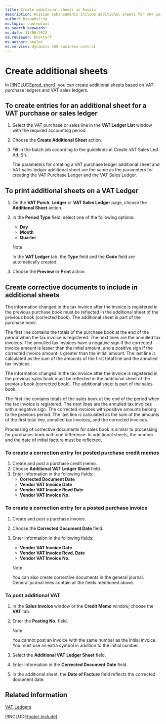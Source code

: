 ```yaml
---
title: Create additional sheets in Russia
description: Russian enhancements include additional sheets for VAT purchase ledgers and sales ledgers.
author: DianaMalina
ms.topic: conceptual
ms.search.keywords:
ms.date: 11/06/2023
ms.reviewer: bholtorf
ms.author: soalex
ms.service: dynamics-365-business-central
---
```

# Create additional sheets

In [!INCLUDE[prod_short](../../includes/prod_short.md)], you can create additional sheets based on VAT purchase ledgers and VAT sales ledgers.

## To create entries for an additional sheet for a VAT purchase or sales ledger

1. Select the VAT purchase or sales line in the **VAT Ledger List** window with the required accounting period.

2. Choose the **Create Additional Sheet** action.

3. Fill in the batch job according to the guidelines at Create VAT Sales Led. Ad. Sh..

   The parameters for creating a VAT purchase ledger additional sheet and VAT sales ledger additional sheet are the same as the parameters for creating the VAT Purchase Ledger and the VAT Sales Ledger.

## To print additional sheets on a VAT Ledger

1. On the **VAT Purch. Ledger** or **VAT Sales Ledger** page, choose the **Additional Sheet** action.
2. In the **Period Type** field, select one of the following options:

   - **Day**
   - **Month**
   - **Quarter**

   > [!NOTE]
   > In the **VAT Ledger** tab, the **Type** field and the **Code** field are automatically created.

4. Choose the **Preview** or **Print** action.

## Create corrective documents to include in additional sheets

The information changed in the tax invoice after the invoice is registered in the previous purchase book must be reflected in the additional sheet of the previous book (corrected book). The additional sheet is part of the purchase book.

The first line contains the totals of the purchase book at the end of the period when the tax invoice is registered. The next lines are the annulled tax invoices. The annulled tax invoices have a negative sign if the corrected invoice amount is lesser than the initial amount, and a positive sign if the corrected invoice amount is greater than the initial amount. The last line is calculated as the sum of the amounts of the first total line and the annulled tax invoices.

The information changed in the tax invoice after the invoice is registered in the previous sales book must be reflected in the additional sheet of the previous book (corrected book). The additional sheet is part of the sales book.

The first line contains totals of the sales book at the end of the period when the tax invoice is registered. The next lines are the annulled tax invoices with a negative sign. The corrected invoices with positive amounts belong to the previous period. The last line is calculated as the sum of the amounts of the first total line, annulled tax invoices, and the corrected invoices.

Processing of corrective documents for sales book is similar to processing for purchases book with one difference. In additional sheets, the number and the date of initial factura must be reflected.

### To create a correction entry for posted purchase credit memos

1. Create and post a purchase credit memo.
2. Choose **Additional VAT Ledger Sheet** field.
3. Enter information in the following fields:
   - **Corrected Document Date**
   - **Vendor VAT Invoice Date**
   - **Vendor VAT Invoice Rcvd Date**
   - **Vendor VAT Invoice No.**

### To create a correction entry for a posted purchase invoice

1. Create and post a purchase invoice.
2. Choose the **Corrected Document Date** field.
3. Enter information in the following fields:

   - **Vendor VAT Invoice Date**
   - **Vendor VAT Invoice Rcvd. Date**
   - **Vendor VAT Invoice No.**

   > [!NOTE]
   > You can also create corrective documents in the general journal. General journal lines contain all the fields mentioned above.

### To post additional VAT

1. In the **Sales Invoice** window or the **Credit Memo** window, choose the **VAT** tab.

2. Enter the **Posting No.** field.

   > [!NOTE]
   > You cannot post an invoice with the same number as the initial invoice. You must use an extra symbol in addition to the initial number.

3. Select the **Additional VAT Ledger Sheet** field.

4. Enter information in the **Corrected Document Date** field.

5. In the additional sheet, the **Date of Facture** field reflects the corrected document date.

## Related information

[VAT Ledgers](VAT-Ledgers.md)


[!INCLUDE[footer-include](../../includes/footer-banner.md)]